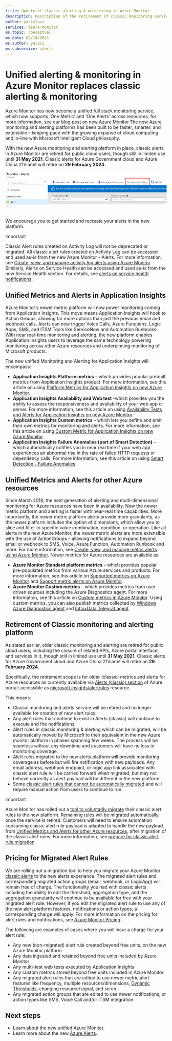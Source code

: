 ```yaml
---
title: Update of classic alerting & monitoring in Azure Monitor
description: Description of the retirement of classic monitoring services and functionality, earlier shown in Azure portal under Alerts (classic). 
author: yanivlavi
services: azure-monitor
ms.topic: conceptual
ms.date: 02/14/2021
ms.author: yalavi
ms.subservice: alerts
---
```

# Unified alerting & monitoring in Azure Monitor replaces classic alerting & monitoring

Azure Monitor has now become a unified full stack monitoring service, which now supports ‘One Metric’ and ‘One Alerts’ across resources; for more information, see our [blog post on new Azure Monitor](https://azure.microsoft.com/blog/new-full-stack-monitoring-capabilities-in-azure-monitor/).The new Azure monitoring and alerting platforms has been built to be faster, smarter, and extensible – keeping pace with the growing expanse of cloud computing and in-line with Microsoft Intelligent Cloud philosophy.

With the new Azure monitoring and alerting platform in place, classic alerts in Azure Monitor are retired for public cloud users, though still in limited use until **31 May 2021**. Classic alerts for Azure Government cloud and Azure China 21Vianet will retire on **29 February 2024**.

 ![Classic alert in Azure portal](media/monitoring-classic-retirement/monitor-alert-screen2.png) 

We encourage you to get started and recreate your alerts in the new platform.

> [!IMPORTANT]
> Classic Alert rules created on Activity Log will not be deprecated or migrated. All classic alert rules created on Activity Log can be accessed and used as-is from the new Azure Monitor - Alerts. For more information, see [Create, view, and manage activity log alerts using Azure Monitor](./alerts-activity-log.md). Similarly, Alerts on Service Health can be accessed and used as-is from the new Service Health section. For details, see [alerts on service health notifications](../../service-health/alerts-activity-log-service-notifications-portal.md).

## Unified Metrics and Alerts in Application Insights

Azure Monitor’s newer metric platform will now power monitoring coming from Application Insights. This move means Application Insights will hook to Action Groups, allowing far more options than just the previous email and webhook calls. Alerts can now trigger Voice Calls, Azure Functions, Logic Apps, SMS, and ITSM Tools like ServiceNow and Automation Runbooks. With near real-time monitoring and alerting, the new platform enables Application Insights users to leverage the same technology powering monitoring across other Azure resources and underpinning monitoring of Microsoft products.

The new unified Monitoring and Alerting for Application Insights will encompass:

- **Application Insights Platform metrics** – which provides popular prebuilt metrics from Application Insights product. For more information, see this article on using [Platform Metrics for Application Insights on new Azure Monitor](../app/pre-aggregated-metrics-log-metrics.md#pre-aggregated-metrics).
- **Application Insights Availability and Web test** -which provides you the ability to assess the responsiveness and availability of your web app or server. For more information, see this article on using [Availability Tests and Alerts for Application Insights on new Azure Monitor](../app/monitor-web-app-availability.md).
- **Application Insights Custom metrics** – which lets you define and emit their own metrics for monitoring and alerts. For more information, see this article on using [Custom Metric for Application Insights on new Azure Monitor](../app/pre-aggregated-metrics-log-metrics.md#custom-metrics-dimensions-and-pre-aggregation).
- **Application Insights Failure Anomalies (part of Smart Detection)** – which automatically notifies you in near real time if your web app experiences an abnormal rise in the rate of failed HTTP requests or dependency calls. For more information, see this article on using [Smart Detection - Failure Anomalies](../app/proactive-failure-diagnostics.md).

## Unified Metrics and Alerts for other Azure resources

Since March 2018, the next generation of alerting and multi-dimensional monitoring for Azure resources have been in availability. Now the newer metric platform and alerting is faster with near-real time capabilities. More importantly, the newer metric platform alerts provide more granularity, as the newer platform includes the option of dimensions, which allow you to slice and filter to specific value combination, condition, or operation. Like all alerts in the new Azure Monitor, the newer metric alerts are more extensible with the use of ActionGroups – allowing notifications to expand beyond email or webhook to SMS, Voice, Azure Function, Automation Runbook and more. For more information, see [Create, view, and manage metric alerts using Azure Monitor](./alerts-metric.md).
Newer metrics for Azure resources are available as:

- **Azure Monitor Standard platform metrics** – which provides popular pre-populated metrics from various Azure services and products. For more information, see this article on [Supported metrics on Azure Monitor](./alerts-metric-near-real-time.md#metrics-and-dimensions-supported) and [Support metric alerts on Azure Monitor](./alerts-metric-overview.md#supported-resource-types-for-metric-alerts).
- **Azure Monitor Custom metrics** – which provides metrics from user driven sources including the Azure Diagnostics agent. For more information, see this article on [Custom metrics in Azure Monitor](../essentials/metrics-custom-overview.md). Using custom metrics, you can also publish metrics collected by [Windows Azure Diagnostics agent](../essentials/collect-custom-metrics-guestos-resource-manager-vm.md) and [InfluxData Telegraf agent](../essentials/collect-custom-metrics-linux-telegraf.md).

## Retirement of Classic monitoring and alerting platform

As stated earlier, older classic monitoring and alerting are retired for public cloud users; including the closure of related APIs, Azure portal interface, and services in it, though still in limited use until **31 May 2021**. Classic alerts for Azure Government cloud and Azure China 21Vianet will retire on **29 February 2024**.

Specifically, the retirement scope is for older (classic) metrics and alerts for Azure resources as currently available via [Alerts (classic) section](./alerts-classic.overview.md) of Azure portal; accessible as [microsoft.insights/alertrules](/rest/api/monitor/alertrules) resource.

This means:

- Classic monitoring and alerts service will be retired and no longer available for creation of new alert rules.
- Any alert rules that continue to exist in Alerts (classic) will continue to execute and fire notifications.
- Alert rules in classic monitoring & alerting which can be migrated, will be automatically moved by Microsoft to their equivalent in the new Azure monitor platform in phases spanning few weeks. The process will be seamless without any downtime and customers will have no loss in monitoring coverage.
- Alert rules migrated to the new alerts platform will provide monitoring coverage as before but will fire notification with new payloads. Any email address, webhook endpoint, or logic app link associated with classic alert rule will be carried forward when migrated, but may not behave correctly as alert payload will be different in the new platform.
- Some [classic alert rules that cannot be automatically migrated](alerts-understand-migration.md#manually-migrating-classic-alerts-to-newer-alerts) and will require manual action from users to continue to run.

> [!IMPORTANT]
> Azure Monitor has rolled out a [tool to voluntarily migrate](alerts-using-migration-tool.md) their classic alert rules to the new platform. Remaining rules will be migrated automatically once the service is retired. Customers will need to ensure automation consuming classic alert rule payload is adapted to handle the new payload from [Unified Metrics and Alerts for other Azure resources](#unified-metrics-and-alerts-for-other-azure-resources), after migration of the classic alert rules. For more information, see [prepare for classic alert rule migration](alerts-prepare-migration.md)

## Pricing for Migrated Alert Rules

We are rolling out a migration tool to help you migrate your Azure Monitor [classic alerts](./alerts-classic.overview.md) to the new alerts experience. The migrated alert rules and corresponding migrated action groups (email, webhook, or LogicApp) will remain free of charge. The functionality you had with classic alerts including the ability to edit the threshold, aggregation type, and the aggregation granularity will continue to be available for free with your migrated alert rule. However, if you edit the migrated alert rule to use any of the new alert platform features, notifications or action types, a corresponding charge will apply. For more information on the pricing for alert rules and notifications, see [Azure Monitor Pricing](https://azure.microsoft.com/pricing/details/monitor/).

The following are examples of cases where you will incur a charge for your alert rule:

- Any new (non-migrated) alert rule created beyond free units, on the new Azure Monitor platform
- Any data ingested and retained beyond free units included by Azure Monitor
- Any multi-test web tests executed by Application Insights
- Any custom metrics stored beyond free units included in Azure Monitor
- Any migrated alert rules that are edited to use newer metric alert features like frequency, multiple resources/dimensions, [Dynamic Thresholds](../alerts/alerts-dynamic-thresholds.md), changing resource/signal, and so on.
- Any migrated action groups that are edited to use newer notifications, or action types like SMS, Voice Call and/or ITSM integration.

## Next steps

* Learn about the [new unified Azure Monitor](../overview.md).
* Learn more about the new [Azure Alerts](./alerts-overview.md).